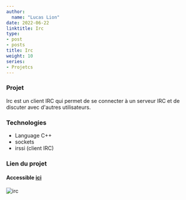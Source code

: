 ```yaml
---
author:
  name: "Lucas Lion"
date: 2022-06-22
linktitle: Irc
type:
- post
- posts
title: Irc
weight: 10
series:
- Projetcs
---
```

### Projet

Irc est un client IRC qui permet de se connecter à un serveur IRC et de discuter avec d'autres utilisateurs.

### Technologies

- Language C++
- sockets
- irssi (client IRC)

### Lien du projet

#### Accessible&nbsp;[ici](https://github.com/lucaslion/irc)

![irc](/irc.png "irc")
